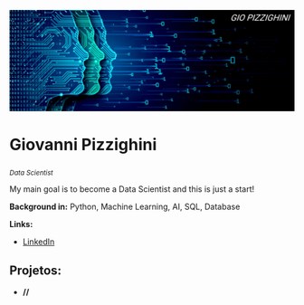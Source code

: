 <p align="center">
  <img src="https://github.com/giopizzighini/data_science_projects/blob/main/banner-data-science.jpg" alt="1000" width="1000"/ >
</p>

# Giovanni Pizzighini
<sub>*Data Scientist*

My main goal is to become a Data Scientist and this is just a start!

**Background in:** Python, Machine Learning, AI, SQL, Database

**Links:**
* [LinkedIn](https://www.linkedin.com/in/giopizzighinianalyst)

## Projetos:

* **//**
